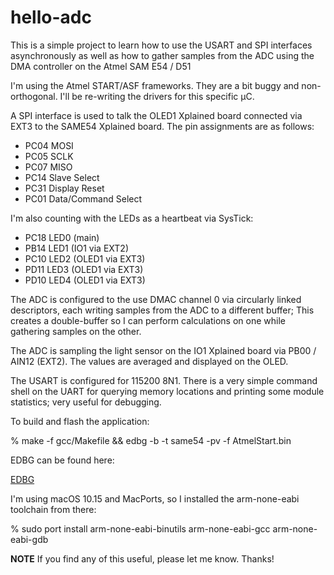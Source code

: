 # hello-adc

This is a simple project to learn how to use the USART and SPI
interfaces asynchronously as well as how to gather samples from
the ADC using the DMA controller on the Atmel SAM E54 / D51

I'm using the Atmel START/ASF frameworks. They are a bit buggy
and non-orthogonal. I'll be re-writing the drivers for this
specific µC. 

A SPI interface is used to talk the OLED1 Xplained board
connected via EXT3 to the SAME54 Xplained board. The pin
assignments are as follows:

- PC04 MOSI
- PC05 SCLK
- PC07 MISO
- PC14 Slave Select
- PC31 Display Reset
- PC01 Data/Command Select

I'm also counting with the LEDs as a heartbeat via SysTick:

- PC18 LED0 (main)
- PB14 LED1 (IO1 via EXT2)
- PC10 LED2 (OLED1 via EXT3)
- PD11 LED3 (OLED1 via EXT3)
- PD10 LED4 (OLED1 via EXT3)

The ADC is configured to the use DMAC channel 0 via circularly
linked descriptors, each writing samples from the ADC to a
different buffer; This creates a double-buffer so I can perform
calculations on one while gathering samples on the other.

The ADC is sampling the light sensor on the IO1 Xplained board
via PB00 / AIN12 (EXT2). The values are averaged and displayed
on the OLED.

The USART is configured for 115200 8N1. There is a very simple
command shell on the UART for querying memory locations and
printing some module statistics; very useful for debugging.


To build and flash the application:

% make -f gcc/Makefile && edbg -b -t same54 -pv -f AtmelStart.bin

EDBG can be found here:

[EDBG](https://github.com/ataradov/edbg)

I'm using macOS 10.15 and MacPorts, so I installed the arm-none-eabi
toolchain from there:

% sudo port install arm-none-eabi-binutils arm-none-eabi-gcc arm-none-eabi-gdb

**NOTE**
If you find any of this useful, please let me know. Thanks!
